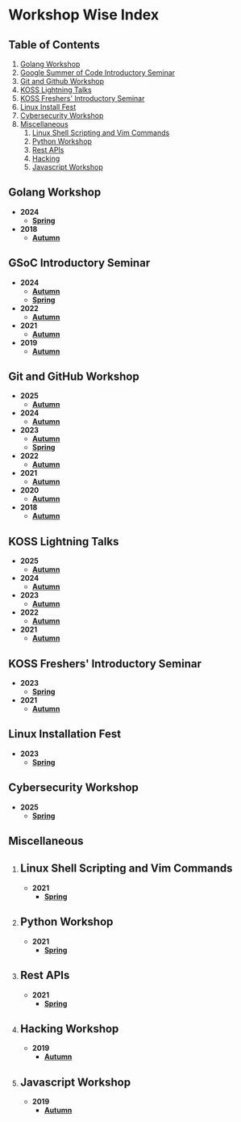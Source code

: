 # Workshop Wise Index

## Table of Contents

1. [Golang Workshop](#golang-workshop)
1. [Google Summer of Code Introductory Seminar](#gsoc-introductory-seminar)
1. [Git and Github Workshop](#git-and-github-workshop)
1. [KOSS Lightning Talks](#koss-lightning-talks)
1. [KOSS Freshers' Introductory Seminar](#koss-freshers-introductory-seminar)
1. [Linux Install Fest](#linux-installation-fest)
1. [Cybersecurity Workshop](#ctf-workshop)
1. [Miscellaneous](#miscellaneous)
   1. [Linux Shell Scripting and Vim Commands](#linux-shell-scripting-and-vim-commands)
   1. [Python Workshop](#python-workshop)
   1. [Rest APIs](#rest-apis)
   1. [Hacking](#hacking-workshop)
   1. [Javascript Workshop](#javascript-workshop)

## Golang Workshop

- **2024**
  - [**Spring**](./2024/Spring/golang-workshop)
- **2018**
  - [**Autumn**](./2018/Autumn/golang)

## GSoC Introductory Seminar

- **2024**
  - [**Autumn**](./2024/Autumn/GSoC-Intro-Seminar)
  - [**Spring**](./2024/Spring/GSoC-Intro-Sem)
- **2022**
  - [**Autumn**](./2022/Autumn/GSoC-Intro-Seminar)
- **2021**
  - [**Autumn**](./2021/Autumn/GSoC-Intro-Sem)
- **2019**
  - [**Autumn**](./2019/Autumn/GSoC-Intro-Sem)

## Git and GitHub Workshop

- **2025**
  - [**Autumn**](./2025/Autumn/Git-GitHub)
- **2024**
  - [**Autumn**](./2024/Autumn/Git-GitHub) 
- **2023**
  - [**Autumn**](./2023/Autumn/Git-github)
  - [**Spring**](./2023/Spring/Git-github)
- **2022**
  - [**Autumn**](./2022/Autumn/Git-github)
- **2021**
  - [**Autumn**](./2021/Autumn/Git-github)
- **2020**
  - [**Autumn**](./2020/Autumn/git-github)
- **2018**
  - [**Autumn**](./2018/Autumn/git-github)

## KOSS Lightning Talks
- **2025**
  - [**Autumn**](./2025/Autumn/Lightning-Talks)
- **2024**
  - [**Autumn**](./2024/Autumn/Lightning-Talks)
- **2023**
  - [**Autumn**](./2023/Autumn/Lightning-Talks)
- **2022**
  - [**Autumn**](./2022/Autumn/Lightning-Talks)
- **2021**
  - [**Autumn**](./2021/Autumn/Lightning-Talks)

## KOSS Freshers' Introductory Seminar

- **2023**
  - [**Spring**](./2023/Spring/KOSS-Intro-Sem)
- **2021**
  - [**Autumn**](./2021/Autumn/KOSS-Intro-Sem)

## Linux Installation Fest

- **2023**
  - [**Spring**](./2023/Spring/Ubuntu-Install-Fest)

## Cybersecurity Workshop

- **2025**
  - [**Spring**](./2025/Spring/CTF-workshop)

## Miscellaneous

1. ## Linux Shell Scripting and Vim Commands
   - **2021**
     - [**Spring**](./2021/Spring/Linux-Shell-and-VIM)
1. ## Python Workshop
   - **2021**
     - [**Spring**](./2021/Spring/Python-Basic-&-Advanced)
1. ## Rest APIs
   - **2021**
     - [**Spring**](./2021/Spring/REST-APIs-in-Flask)
1. ## Hacking Workshop
   - **2019**
     - [**Autumn**](./2019/Autumn/hacking)
1. ## Javascript Workshop
   - **2019**
     - [**Autumn**](./2019/Autumn/javascript)

